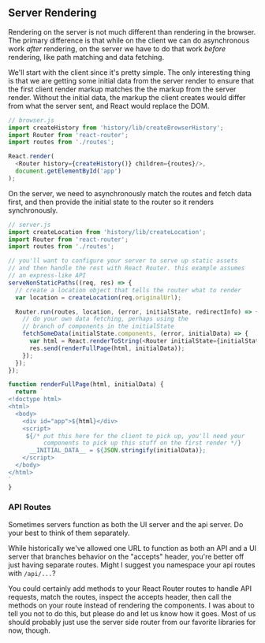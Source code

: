 ## Server Rendering

Rendering on the server is not much different than rendering in the browser. The primary difference is that while on the client we can do asynchronous work *after* rendering, on the server we have to do that work *before* rendering, like path matching and data fetching.

We'll start with the client since it's pretty simple. The only interesting thing is that we are getting some initial data from the server render to ensure that the first client render markup matches the the markup from the server render. Without the initial data, the markup the client creates would differ from what the server sent, and React would replace the DOM.

```js
// browser.js
import createHistory from 'history/lib/createBrowserHistory';
import Router from 'react-router';
import routes from './routes';

React.render(
  <Router history={createHistory()} children={routes}/>,
  document.getElementById('app')
);
```

On the server, we need to asynchronously match the routes and fetch data first, and then provide the initial state to the router so it renders synchronously.

```js
// server.js
import createLocation from 'history/lib/createLocation';
import Router from 'react-router';
import routes from './routes';

// you'll want to configure your server to serve up static assets
// and then handle the rest with React Router. this example assumes
// an express-like API
serveNonStaticPaths((req, res) => {
  // create a location object that tells the router what to render
  var location = createLocation(req.originalUrl);

  Router.run(routes, location, (error, initialState, redirectInfo) => {
    // do your own data fetching, perhaps using the
    // branch of components in the initialState
    fetchSomeData(initialState.components, (error, initialData) => {
      var html = React.renderToString(<Router initialState={initialState} />);
      res.send(renderFullPage(html, initialData));
    });
  });
});

function renderFullPage(html, initialData) {
  return `
<!doctype html>
<html>
  <body>
    <div id="app">${html}</div>
    <script>
     ${/* put this here for the client to pick up, you'll need your
          components to pick up this stuff on the first render */}
      __INITIAL_DATA__ = ${JSON.stringify(initialData)};
    </script>
  </body>
</html>
`
}
```

### API Routes

Sometimes servers function as both the UI server and the api server. Do
your best to think of them separately.

While historically we've allowed one URL to function as both an API and
a UI server that branches behavior on the "accepts" header, you're
better off just having separate routes.  Might I suggest you namespace
your api routes with `/api/...`?

You could certainly add methods to your React Router routes to handle
API requests, match the routes, inspect the accepts header, then call
the methods on your route instead of rendering the components. I was
about to tell you not to do this, but please do and let us know how it
goes. Most of us should probably just use the server side router from
our favorite libraries for now, though.
